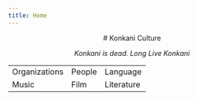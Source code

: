 ```yaml
---
title: Home
---
```

<center>
# Konkani Culture

_Konkani is dead. Long Live Konkani_
</center>

|    |    |    |
|---|---|---|
|<i class="mega-octicon octicon-organization"></i> Organizations|<i class="mega-octicon octicon-person"></i> People|<i class="mega-octicon octicon-comment-discussion"></i> Language|<i class="fa fa-hourglass-2 fa-lg"></i> History|
|<i class="fa fa-music fa-lg"></i> Music|<i class="fa fa-film fa-lg"></i> Film|<i class="mega-octicon octicon-book"></i> Literature|

